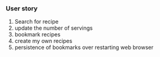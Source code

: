 ### User story

1. Search for recipe
2. update the number of servings
3. bookmark recipes
4. create my own recipes
5. persistence of bookmarks over restarting web browser
